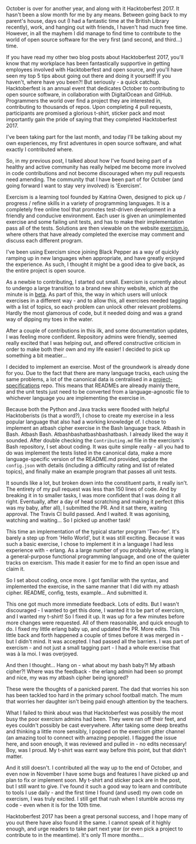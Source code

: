 October is over for another year, and along with it Hacktoberfest 2017. It hasn't been a slow month for me by any means. Between going back to my parent's house, days out (I had a fantastic time at the British Library recently), work, and hanging out with friends, I haven't had much free time. However, in all the mayhem I did manage to find time to contribute to the world of open source software for the very first (and second, and third...) time.

If you have read my other two blog posts about Hacktoberfest 2017, you'll know that my workplace has been fantastically supportive in getting employees involved with Hacktoberfest and open source, and you'll have seen my top 5 tips about going out there and doing it yourself! If you haven't, where have you been?! But seriously - a quick catchup. Hacktoberfest is an annual event that dedicates October to contributing to open source software, in collaboration with DigitalOcean and GitHub. Programmers the world over find a project they are interested in, contributing to thousands of repos. Upon completing 4 pull requests, participants are promised a glorious t-shirt, sticker pack and most importantly gain the pride of saying that they completed Hacktoberfest 2017.

I've been taking part for the last month, and today I'll be talking about my own experiences, my first adventures in open source software, and what exactly I contributed where.

So, in my previous post, I talked about how I've found being part of a healthy and active community has really helped me become more involved in code contributions and not become discouraged when my pull requests need amending. The community that I have been part of for October (and going forward I want to stay very involved) is 'Exercism'.

Exercism is a learning tool founded by Katrina Owen, designed to pick up / progress / refine skills in a variety of programming languages. It is a completely free online tool that promotes test-driven development in a friendly and conducive environment. Each user is given an unimplemented exercise and some failing unit tests, and has to make their implementation pass all of the tests. Solutions are then viewable on the website [exercism.io](exercism.io), where others that have already completed the exercise may comment and discuss each different program.

I've been using Exercism since joining Black Pepper as a way of quickly ramping up in new languages when appropriate, and have greatly enjoyed the experience. As such, I thought it might be a good idea to give back, as the entire project is open source.

As a newbie to contributing, I started out small. Exercism is currently about to undergo a large transition to a brand new shiny website, which at the minute is in [beta](v2.exercism.io). As part of this, the way in which users will unlock exercises in a different way - and to allow this, all exercises needed tagging with a list of topics, so each problem can unlock other relevant problems. Hardly the most glamorous of code, but it needed doing and was a grand way of dipping my toes in the water.

After a couple of contributions in this ilk, and some documentation updates, I was feeling more confident. Repository admins were friendly, seemed really excited that I was helping out, and offered constructive criticism in order to make both their own and my life easier! I decided to pick up something a bit meatier...

I decided to implement an exercise. Most of the groundwork is already done for you. Due to the fact that there are many language tracks, each using the same problems, a lot of the canonical data is centralised in a [project-specifications](https://github.com/exercism/problem-specifications/) repo. This means that READMEs are already mainly there, and the unit tests just need to be converted from a language-agnostic file to whichever language you are implementing the exercise in.

Because both the Python and Java tracks were flooded with helpful Hacktoberists (is that a word?), I chose to create my exercise in a less popular language that also had a working knowledge of. I chose to implement an atbash cipher exercise in the Bash language track. Atbash in Bash. Atbash Bash. Atbashbashatbashbashatbash. I already liked the way it sounded. After double checking the `Contributing.md` file in the exercism's Bash repository, I set about coding. It was quite simple really - all you had to do was implement the tests listed in the canonical data, make a more language-specific version of the README.md provided, update the `config.json` with details (including a difficulty rating and list of related topics), and finally make an example program that passes all unit tests.

It sounds like a lot, but broken down into the constituent parts, it really isn't. The entirety of my pull request was less than 150 lines of code. And by breaking it in to smaller tasks, I was more confident that I was doing it all right. Eventually, after a day of head scratching and making it perfect (this was my baby, after all), I submitted the PR. And it sat there, waiting approval. The Travis CI build passed. And I waited. It was agonising, watching and waiting... So I picked up another task!

This time an implementation of the typical starter program 'Two-fer'. It's barely a step up from 'Hello World', but it was still exciting. Because it was such a basic exercise, I chose to implement it in a language I had less experience with - erlang. As a large number of you probably know, erlang is a general-purpose functional programming language, and one of the quieter tracks on exercism. This made it easier for me to find an open issue and claim it.

So I set about coding, once more. I got familiar with the syntax, and implemented the exercise, in the same manner that I did with my atbash cipher. README, config, tests, example... And submitted it.

This one got much more immediate feedback. Lots of edits. But I wasn't discouraged - I wanted to get this done, I wanted it to be part of exercism, and I wanted my t-shirt! So I fixed it up. It was up for a few minutes before more changes were requested. All of them reasonable, and quick enough to do. I fixed my little erlang baby up, and updated the PR. More edits. This little back and forth happened a couple of times before it was merged in - but I didn't mind. It was accepted. I had passed all the barriers. I was part of exercism - and not just a small tagging part - I had a whole exercise that was à la moi. I was overjoyed.

And then I thought... Hang on - what about my bash baby?! My atbash cipher?! Where was the feedback - the erlang admin had been so prompt and nice, my was my atbash cipher being ignored?

These were the thoughts of a panicked parent. The dad that worries his son has been tackled too hard in the primary school football match. The mum that worries her daughter isn't being paid enough attention by the teachers.

What I failed to think about was that Hacktoberfest was possibly the most busy the poor exercism admins had been. They were ran off their feet, and eyes couldn't possibly be cast everywhere. After taking some deep breaths and thinking a little more sensibly, I popped on the exercism gitter channel (an amazing tool to connect with amazing pepople). I flagged the issue here, and soon enough, it was reviewed and pulled in - no edits necessary! Boy, was I proud. My t-shirt was earnt way before this point, but that didn't matter.

And it still doesn't. I contributed all the way up to the end of October, and even now in November I have some bugs and features I have picked up and plan to fix or implement soon. My t-shirt and sticker pack are in the post, but I still want to give. I've found it such a good way to learn and contribute to tools I use daily - and the first time I found (and used) my own code on exercism, I was truly excited. I still get that rush when I stumble across my code - even when it is for the 10th time.

Hacktoberfest 2017 has been a great personal success, and I hope many of you out there have also found it the same. I cannot speak of it highly enough, and urge readers to take part next year (or even pick a project to contribute to in the meantime). It's only 11 more months...
